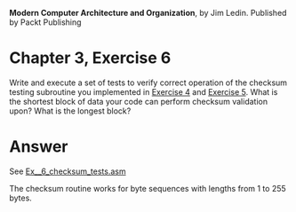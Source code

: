 __Modern Computer Architecture and Organization__, by Jim Ledin. Published by Packt Publishing
# Chapter 3, Exercise 6

Write and execute a set of tests to verify correct operation of the checksum testing subroutine you implemented in [Exercise 4](Ex__4_checksum_alg.md) and [Exercise 5](Ex__5_checksum_subroutine.md). What is the shortest block of data your code can perform checksum validation upon? What is the longest block?

# Answer

See [Ex__6_checksum_tests.asm](src/Ex__6_checksum_tests.asm)

The checksum routine works for byte sequences with lengths from 1 to 255 bytes.
